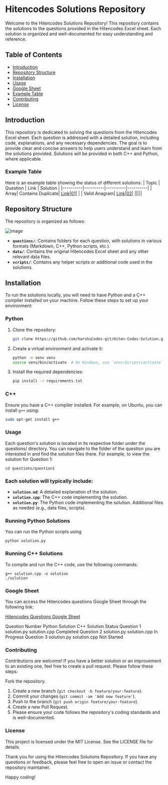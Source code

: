 # Hitencodes Solutions Repository

Welcome to the Hitencodes Solutions Repository! This repository contains the solutions to the questions provided in the Hitencodes Excel sheet. Each solution is organized and well-documented for easy understanding and reference.

## Table of Contents

- [Introduction](#introduction)
- [Repository Structure](#repository-structure)
- [Installation](#installation)
- [Usage](#usage)
- [Google Sheet](#google-sheet)
- [Example Table](#example-table)
- [Contributing](#contributing)
- [License](#license)

## Introduction

This repository is dedicated to solving the questions from the Hitencodes Excel sheet. Each question is addressed with a detailed solution, including code, explanations, and any necessary dependencies. The goal is to provide clear and concise answers to help users understand and learn from the solutions provided. Solutions will be provided in both C++ and Python, where applicable.

### Example Table
Here is an example table showing the status of different solutions:
| Topic | Question | Link | Solution |
|----------|----------|----------|----------|
| Array| Contains Duplicate| [Link](https://leetcode.com/problems/contains-duplicate/)|[01](https://github.com/harshuCodes-git/Hiten-Codes-Solution/blob/main/Array/01_Contains%20Duplicate.cpp)|
| | Valid Anagram| [Link](https://leetcode.com/problems/valid-anagram/)|[02](https://github.com/harshuCodes-git/Hiten-Codes-Solution/blob/main/Array/02_Valid%20Anagram.cpp)|
|||||

## Repository Structure

The repository is organized as follows:


![image](https://github.com/harshuCodes-git/Hiten-Codes-Solution/assets/107762558/33189015-f509-4007-9cfb-0aa8e12a5580)







- **`questions/`**: Contains folders for each question, with solutions in various formats (Markdown, C++, Python scripts, etc.).
- **`data/`**: Contains the original Hitencodes Excel sheet and any other relevant data files.
- **`scripts/`**: Contains any helper scripts or additional code used in the solutions.

## Installation

To run the solutions locally, you will need to have Python and a C++ compiler installed on your machine. Follow these steps to set up your environment:

### Python

1. Clone the repository:
    ```bash
    git clone https://github.com/harshuCodes-git/Hiten-Codes-Solution.git
    
    ```

2. Create a virtual environment and activate it:
    ```bash
    python -m venv venv
    source venv/bin/activate  # On Windows, use `venv\Scripts\activate`
    ```

3. Install the required dependencies:
    ```bash
    pip install -r requirements.txt
    ```

### C++

Ensure you have a C++ compiler installed. For example, on Ubuntu, you can install `g++` using:
```bash
sudo apt-get install g++
```

### Usage

Each question's solution is located in its respective folder under the questions/ directory. You can navigate to the folder of the question you are interested in and find the solution files there.
For example, to view the solution for Question 1:

```
cd questions/question1

```

### Each solution will typically include:

- **`solution.md`**: A detailed explanation of the solution.
- **`solution.cpp`**: The C++ code implementing the solution.
- **`solution.py`**: The Python code implementing the solution.
Additional files as needed (e.g., data files, scripts).

### Running Python Solutions
You can run the Python scripts using

```
python solution.py

```
### Running C++ Solutions
To compile and run the C++ code, use the following commands:

```
g++ solution.cpp -o solution
./solution

```

### Google Sheet
You can access the Hitencodes questions Google Sheet through the following link:

[Hitencodes Questions Google Sheet](https://docs.google.com/spreadsheets/d/1xCWs91-05XIlOSqCubqc8OKebLWDnpSl9cMkLICXuT8/edit?usp=sharing)





Question Number	Python Solution	C++ Solution	Status
Question 1	solution.py	solution.cpp	Completed
Question 2	solution.py	solution.cpp	In Progress
Question 3	solution.py	solution.cpp	Not Started

### Contributing
Contributions are welcome! If you have a better solution or an improvement to an existing one, feel free to create a pull request. Please follow these steps:

Fork the repository.
1.	Create a new branch (```git checkout -b feature/your-feature```).
2.	Commit your changes (```git commit -am 'Add new feature'```).
3.	Push to the branch (```git push origin feature/your-feature```).
4.	Create a new Pull Request.
5.	Please ensure your code follows the repository's coding standards and is well-documented.


### License
This project is licensed under the MIT License. See the LICENSE file for details.

Thank you for using the Hitencodes Solutions Repository. If you have any questions or feedback, please feel free to open an issue or contact the repository maintainer.

Happy coding!






